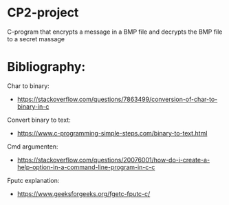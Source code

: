 # CP2-project

C-program that encrypts a message in a BMP file and decrypts the BMP file to a secret massage


# Bibliography: 

Char to binary:  
- https://stackoverflow.com/questions/7863499/conversion-of-char-to-binary-in-c 

Convert binary to text:
- https://www.c-programming-simple-steps.com/binary-to-text.html 

Cmd argumenten:
- https://stackoverflow.com/questions/20076001/how-do-i-create-a-help-option-in-a-command-line-program-in-c-c 

Fputc explanation:
- https://www.geeksforgeeks.org/fgetc-fputc-c/ 
